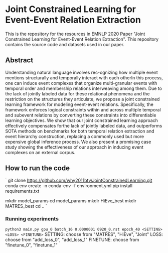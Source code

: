 # Joint Constrained Learning for Event-Event Relation Extraction

This is the repository for the resources in EMNLP 2020 Paper "Joint Constrained Learning for Event-Event Relation Extraction". This repository contains the source code and datasets used in our paper.

## Abstract

Understanding  natural  language  involves  rec-ognizing  how  multiple  event  mentions  structurally and temporally interact with each otherIn  this  process,  one  can  induce  event  complexes that organize multi-granular events with temporal  order  and  membership  relations  interweaving  among  them.   Due  to the  lack  of jointly  labeled  data  for  these  relational  phenomena  and  the  restriction  on  the  structures they articulate, we propose a joint constrained learning framework for modeling event-event relations. Specifically, the framework enforces logical constraints within and across multiple temporal and subevent relations by converting these  constraints  into  differentiable  learning objectives. We show that our joint constrained learning approach effectively compensates forthe  lack  of  jointly  labeled  data,  and  outperforms SOTA methods on benchmarks for both temporal relation extraction and event hierarchy construction, replacing a commonly used but  more  expensive  global  inference  process. We also present a promising case study showing the effectiveness of our approach in inducing event complexes on an external corpus.

## How to run the code
`
git clone https://github.com/why2011btv/JointConstrainedLearning.git
conda env create -n conda-env -f environment.yml
pip install requirements.txt

mkdir model_params
cd model_params
mkdir HiEve_best
mkdir MATRES_best
cd ..
`
### Running experiments 
`python3 main.py gpu_0 batch_16 0.0000001 0920_0.rst epoch_40 <SETTING> <LOSS> <FINETUNE>`
SETTING: choose from "MATRES", "HiEve", "Joint"
LOSS: choose from "add_loss_0", "add_loss_1"
FINETUNE: choose from "finetune_0", "finetune_1"